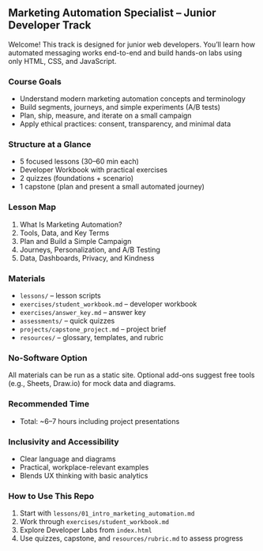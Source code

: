 ## Marketing Automation Specialist – Junior Developer Track

Welcome! This track is designed for junior web developers. You’ll learn how automated messaging works end-to-end and build hands-on labs using only HTML, CSS, and JavaScript.

### Course Goals
- Understand modern marketing automation concepts and terminology
- Build segments, journeys, and simple experiments (A/B tests)
- Plan, ship, measure, and iterate on a small campaign
- Apply ethical practices: consent, transparency, and minimal data

### Structure at a Glance
- 5 focused lessons (30–60 min each)
- Developer Workbook with practical exercises
- 2 quizzes (foundations + scenario)
- 1 capstone (plan and present a small automated journey)

### Lesson Map
1. What Is Marketing Automation?
2. Tools, Data, and Key Terms
3. Plan and Build a Simple Campaign
4. Journeys, Personalization, and A/B Testing
5. Data, Dashboards, Privacy, and Kindness

### Materials
- `lessons/` – lesson scripts
- `exercises/student_workbook.md` – developer workbook
- `exercises/answer_key.md` – answer key
- `assessments/` – quick quizzes
- `projects/capstone_project.md` – project brief
- `resources/` – glossary, templates, and rubric

### No-Software Option
All materials can be run as a static site. Optional add-ons suggest free tools (e.g., Sheets, Draw.io) for mock data and diagrams.

### Recommended Time
- Total: ~6–7 hours including project presentations

### Inclusivity and Accessibility
- Clear language and diagrams
- Practical, workplace-relevant examples
- Blends UX thinking with basic analytics

### How to Use This Repo
1. Start with `lessons/01_intro_marketing_automation.md`
2. Work through `exercises/student_workbook.md`
3. Explore Developer Labs from `index.html`
4. Use quizzes, capstone, and `resources/rubric.md` to assess progress


